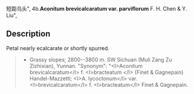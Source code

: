 短距乌头",
4b.**Aconitum brevicalcaratum var. parviflorum** F. H. Chen & Y. Liu",

## Description
Petal nearly ecalcarate or shortly spurred.

> * Grassy slopes; 2800--3800 m. SW Sichuan (Muli Zang Zu Zizhixian), Yunnan.
  "Synonym": "&lt;I&gt;Aconitum brevicalcaratum&lt;/I&gt; f. &lt;I&gt;bracteatum &lt;/I&gt; (Finet &amp; Gagnepain) Handel-Mazzetti; &lt;I&gt;A. lycoctonum&lt;/I&gt; var. &lt;I&gt;brevicalcaratum&lt;/I&gt; f. &lt;I&gt;bracteatum&lt;/I&gt; Finet &amp; Gagnepain.
